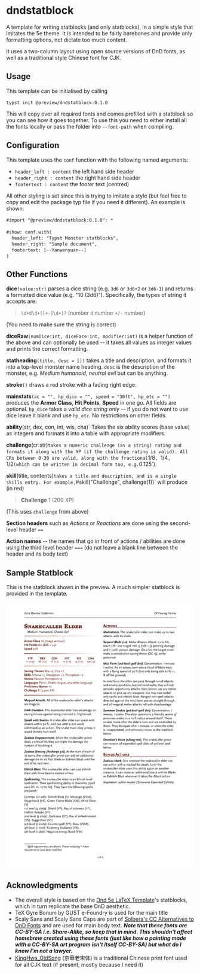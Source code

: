 # dndstatblock

A template for writing statblocks (and only statblocks), in a simple style that imitates the 5e theme. It is intended to be fairly barebones and provide only formatting options, not dictate too much content.

It uses a two-column layout using open source versions of DnD fonts, as well as a traditional style Chinese font for CJK.

## Usage

This template can be initialised by calling
```
typst init @preview/dndstatblock:0.1.0
```
This will copy over all required fonts and comes prefilled with a statblock so you can see how it goes together. To use this you need to either install all the fonts locally or pass the folder into `--font-path` when compiling.

## Configuration

This template uses the `conf` function with the following named arguments:

- `header_left : content` the left hand side header
- `header_right : content` the right hand side header
- `footertext : content` the footer text (centred)

All other styling is set since this is trying to imitate a style (but feel free to copy and edit the package typ file if you need it different). An example is shown:

```typ
#import "@preview/dndstatblock:0.1.0": *

#show: conf.with(
  header_left: "Typst Monster statblocks", 
  header_right: "Sample document", 
  footertext: [--Yanwenyuan--]
)
```

## Other Functions

**dice**`(value:str)` parses a dice string (e.g. `3d6` or `3d6+2` or `3d6-1`) and returns a formatted dice value (e.g. "10 (3d6)"). Specifically, the types of string it accepts are:

> `\d+d\d+([+-]\d+)?` (number `d` number `+/-` number)

(You need to make sure the string is correct)

**diceRaw**`(numDice:int, diceFace:int, modifier:int)` is a helper function of the above and can optionally be used -- it takes all values as integer values and prints the correct formatting.

**statheading**`(title, desc = [])` takes a title and description, and formats it into a top-level monster name heading. `desc` is the description of the monster, e.g. *Medium humanoid, neutral evil* but can be anything. 

**stroke**`()` draws a red stroke with a fading right edge.


**mainstats**`(ac = "", hp_dice = "", speed = "30ft", hp_etc = "")` produces the **Armor Class**, **Hit Points**, **Speed** in one go. All fields are optional. `hp_dice` takes a *valid dice string only* -- if you do not want to use dice leave it blank and use `hp_etc`. No restrictions on other fields.


**ability**(str, dex, con, int, wis, cha)` Takes the six ability scores (base value) as integers and formats it into a table with appropriate modifiers.


**challenge**(cr:str)` takes a numeric challenge (as a string) rating and formats it along with the XP (if the challenge rating is valid). All CRs between 0-30 are valid, along with the fractional `1/8`, `1/4`, `1/2` (which can be written in decimal form too, e.g. `0.125`).


**skill**(title, contents)` takes a title and description, and is a single skills entry. For example, `#skill("Challenge", challenge(1))` will produce (in red)

> **Challenge** 1 (200 XP)

(This uses `challenge` from above)

**Section headers** such as *Actions* or *Reactions* are done using the second-level header `==`

**Action names** -- the names that go in front of actions / abilities are done using the third level header `===` (do not leave a blank line between the header and its body text) 

## Sample Statblock

This is the statblock shown in the preview. A much simpler statblock is provided in the template.

![Snakecaller Elder -- Sample Statblock](sample.png)

## Acknowledgments

- The overall style is based on the [Dnd 5e LaTeX Template](https://github.com/rpgtex/DND-5e-LaTeX-Template)'s statblocks, which in turn replicate the base DnD aesthetic.
- TeX Gyre Bonum by GUST e-Foundry is used for the main title
- Scaly Sans and Scaly Sans Caps are part of [Solbera's CC Alternatives to DnD Fonts](https://github.com/jonathonf/solbera-dnd-fonts) and are used for main body text. ***Note that these fonts are CC-BY-SA i.e. Share-Alike, so keep that in mind. This shouldn't affect homebrew created using these fonts (just like how a painting made with a CC-BY-SA art program isn't itself CC-BY-SA) but what do I know I'm not a lawyer.***
- [KingHwa_OldSong](https://zhuanlan.zhihu.com/p/637491623) (京華老宋体) is a traditional Chinese print font used for all CJK text (if present, mostly because I need it)


